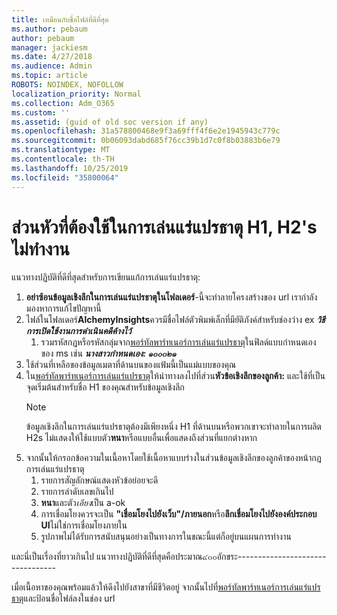 ```yaml
---
title: เหมือนกับชื่อไฟล์ที่ดีที่สุด
ms.author: pebaum
author: pebaum
manager: jackiesm
ms.date: 4/27/2018
ms.audience: Admin
ms.topic: article
ROBOTS: NOINDEX, NOFOLLOW
localization_priority: Normal
ms.collection: Adm_O365
ms.custom: ''
ms.assetid: (guid of old soc version if any)
ms.openlocfilehash: 31a578800468e9f3a69fff4f6e2e1945943c779c
ms.sourcegitcommit: 0b06093dabd685f76cc39b1d7c0f8b03883b6e79
ms.translationtype: MT
ms.contentlocale: th-TH
ms.lasthandoff: 10/25/2019
ms.locfileid: "35800064"
---
```

# <a name="required-alchemy-header-h1-h2s-dont-work"></a>ส่วนหัวที่ต้องใช้ในการเล่นแร่แปรธาตุ H1, H2's ไม่ทำงาน
แนวทางปฏิบัติที่ดีที่สุดสำหรับการเขียนแก้การเล่นแร่แปรธาตุ:

1. **อย่าซ้อนข้อมูลเชิงลึกในการเล่นแร่แปรธาตุในโฟลเดอร์**-นี้จะทำลายโครงสร้างของ url เรากำลังมองหาการแก้ไขปัญหานี้
1. ไฟล์ในโฟลเดอร์**AlchemyInsights**ควรมีชื่อไฟล์ตัวพิมพ์เล็กที่มียัติภังค์สำหรับช่องว่าง ex ***วิธีการเปิดใช้งานการดำเนินคดีค้างไว้***
    1. รวมรหัสกฎหรือรหัสกลุ่มจาก[พอร์ทัลพาร์ทเนอร์การเล่นแร่แปรธาตุ](https://alchemyportal.azurewebsites.net)ในฟิลด์แบบกำหนดเองของ ms เช่น ***นางสาวกำหนดเอง: ๑๐๐๐๒๑***
1. ใช้ส่วนที่เหลือของข้อมูลเมตาที่ด้านบนของแฟ้มนี้เป็นแม่แบบของคุณ
1. ใน[พอร์ทัลพาร์ทเนอร์การเล่นแร่แปรธาตุ](https://alchemyportal.azurewebsites.net)ให้นำทางลงไปที่ส่วน**หัวข้อเชิงลึกของลูกค้า:** และใช้ที่เป็นจุดเริ่มต้นสำหรับชื่อ H1 ของคุณสำหรับข้อมูลเชิงลึก 
    > [!NOTE]
    > ข้อมูลเชิงลึกในการเล่นแร่แปรธาตุต้องมีเพียงหนึ่ง H1 ที่ด้านบนหรือพวกเขาจะทำลายในการผลิต H2s ไม่แสดงให้ใช้แบบตัว**หนา**หรือแบบอื่นเพื่อแสดงถึงส่วนที่แยกต่างหาก
1. จากนั้นให้กรอกข้อความในเนื้อหาโดยใช้เนื้อหาแบบร่างในส่วนข้อมูลเชิงลึกของลูกค้าของหน้ากฎการเล่นแร่แปรธาตุ
    1. รายการสัญลักษณ์แสดงหัวข้อย่อยจะดี
    1. รายการลำดับเลขเกินไป
    1. **หนา**และตัว*เอียง*เป็น a-ok
    1. การเชื่อมโยงควรจะเป็น **"เชื่อมโยงไปยังเว็บ"/ภายนอก**หรือ**ลึกเชื่อมโยงไปยังองค์ประกอบ UI**ไม่ใช่การเชื่อมโยงภายใน
    1. รูปภาพไม่ได้รับการสนับสนุนอย่างเป็นทางการในขณะนี้แต่ก็อยู่บนแผนการทำงาน

และนี่เป็นเรื่องที่ยาวเกินไป แนวทางปฏิบัติที่ดีที่สุดคือประมาณ๔๐๐อักขระ---------------------------------

เมื่อเนื้อหาของคุณพร้อมแล้วให้ดึงไปยังสาขาที่มีชีวิตอยู่ จากนั้นไปที่[พอร์ทัลพาร์ทเนอร์การเล่นแร่แปรธาตุ](https://alchemyportal.azurewebsites.net)และป้อนชื่อไฟล์ลงในช่อง url 
